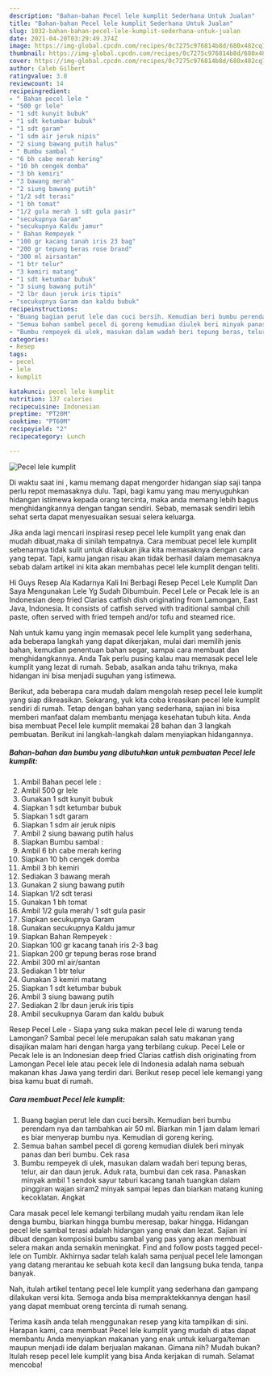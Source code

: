```yaml
---
description: "Bahan-bahan Pecel lele kumplit Sederhana Untuk Jualan"
title: "Bahan-bahan Pecel lele kumplit Sederhana Untuk Jualan"
slug: 1032-bahan-bahan-pecel-lele-kumplit-sederhana-untuk-jualan
date: 2021-04-20T03:29:49.374Z
image: https://img-global.cpcdn.com/recipes/0c7275c976814b8d/680x482cq70/pecel-lele-kumplit-foto-resep-utama.jpg
thumbnail: https://img-global.cpcdn.com/recipes/0c7275c976814b8d/680x482cq70/pecel-lele-kumplit-foto-resep-utama.jpg
cover: https://img-global.cpcdn.com/recipes/0c7275c976814b8d/680x482cq70/pecel-lele-kumplit-foto-resep-utama.jpg
author: Caleb Gilbert
ratingvalue: 3.8
reviewcount: 14
recipeingredient:
- " Bahan pecel lele "
- "500 gr lele"
- "1 sdt kunyit bubuk"
- "1 sdt ketumbar bubuk"
- "1 sdt garam"
- "1 sdm air jeruk nipis"
- "2 siung bawang putih halus"
- " Bumbu sambal "
- "6 bh cabe merah kering"
- "10 bh cengek domba"
- "3 bh kemiri"
- "3 bawang merah"
- "2 siung bawang putih"
- "1/2 sdt terasi"
- "1 bh tomat"
- "1/2 gula merah 1 sdt gula pasir"
- "secukupnya Garam"
- "secukupnya Kaldu jamur"
- " Bahan Rempeyek "
- "100 gr kacang tanah iris 23 bag"
- "200 gr tepung beras rose brand"
- "300 ml airsantan"
- "1 btr telur"
- "3 kemiri matang"
- "1 sdt ketumbar bubuk"
- "3 siung bawang putih"
- "2 lbr daun jeruk iris tipis"
- "secukupnya Garam dan kaldu bubuk"
recipeinstructions:
- "Buang bagian perut lele dan cuci bersih. Kemudian beri bumbu perendam nya dan tambahkan air 50 ml. Biarkan min 1 jam dalam lemari es biar menyerap bumbu nya. Kemudian di goreng kering."
- "Semua bahan sambel pecel di goreng kemudian diulek beri minyak panas dan beri bumbu. Cek rasa"
- "Bumbu rempeyek di ulek, masukan dalam wadah beri tepung beras, telur, air dan daun jeruk. Aduk rata, bumbui dan cek rasa. Panaskan minyak ambil 1 sendok sayur taburi kacang tanah tuangkan dalam pinggiran wajan siram2 minyak sampai lepas dan biarkan matang kuning kecoklatan. Angkat"
categories:
- Resep
tags:
- pecel
- lele
- kumplit

katakunci: pecel lele kumplit 
nutrition: 137 calories
recipecuisine: Indonesian
preptime: "PT20M"
cooktime: "PT60M"
recipeyield: "2"
recipecategory: Lunch

---
```



![Pecel lele kumplit](https://img-global.cpcdn.com/recipes/0c7275c976814b8d/680x482cq70/pecel-lele-kumplit-foto-resep-utama.jpg)

Di waktu  saat ini , kamu memang dapat mengorder hidangan siap saji tanpa perlu repot memasaknya dulu. Tapi, bagi kamu yang mau menyuguhkan hidangan istimewa kepada orang tercinta, maka anda memang lebih bagus menghidangkannya dengan tangan sendiri. Sebab, memasak sendiri lebih sehat serta dapat menyesuaikan sesuai selera keluarga.

Jika anda lagi mencari inspirasi resep pecel lele kumplit yang enak dan mudah dibuat,maka di sinilah tempatnya. Cara membuat pecel lele kumplit  sebenarnya tidak sulit untuk dilakukan jika kita memasaknya dengan cara yang tepat. Tapi, kamu jangan risau akan tidak berhasil dalam memasaknya 
sebab dalam artikel ini kita akan membahas pecel lele kumplit dengan teliti.  

Hi Guys Resep Ala Kadarnya Kali Ini Berbagi Resep Pecel Lele Kumplit Dan Saya Mengunakan Lele Yg Sudah Dibumbuin. Pecel Lele or Pecak lele is an Indonesian deep fried Clarias catfish dish originating from Lamongan, East Java, Indonesia. It consists of catfish served with traditional sambal chili paste, often served with fried tempeh and/or tofu and steamed rice.

Nah untuk kamu yang ingin memasak pecel lele kumplit yang sederhana, ada beberapa langkah yang dapat dikerjakan, mulai dari memilih jenis bahan, kemudian penentuan bahan segar, sampai cara membuat dan menghidangkannya. Anda Tak perlu pusing kalau mau memasak pecel lele kumplit yang lezat di rumah. Sebab, asalkan anda  tahu triknya, maka hidangan ini bisa menjadi suguhan yang istimewa.

Berikut, ada beberapa cara mudah dalam mengolah resep pecel lele kumplit yang siap dikreasikan. Sekarang, yuk kita coba kreasikan pecel lele kumplit sendiri di rumah. Tetap dengan bahan yang sederhana, sajian ini bisa memberi manfaat dalam membantu menjaga kesehatan tubuh kita. Anda bisa membuat Pecel lele kumplit memakai 28 bahan dan 3 langkah pembuatan. Berikut ini langkah-langkah dalam menyiapkan hidangannya.

<!--inarticleads1-->

##### Bahan-bahan dan bumbu yang dibutuhkan untuk pembuatan Pecel lele kumplit:

1. Ambil  Bahan pecel lele :
1. Ambil 500 gr lele
1. Gunakan 1 sdt kunyit bubuk
1. Siapkan 1 sdt ketumbar bubuk
1. Siapkan 1 sdt garam
1. Siapkan 1 sdm air jeruk nipis
1. Ambil 2 siung bawang putih halus
1. Siapkan  Bumbu sambal :
1. Ambil 6 bh cabe merah kering
1. Siapkan 10 bh cengek domba
1. Ambil 3 bh kemiri
1. Sediakan 3 bawang merah
1. Gunakan 2 siung bawang putih
1. Siapkan 1/2 sdt terasi
1. Gunakan 1 bh tomat
1. Ambil 1/2 gula merah/ 1 sdt gula pasir
1. Siapkan secukupnya Garam
1. Gunakan secukupnya Kaldu jamur
1. Siapkan  Bahan Rempeyek :
1. Siapkan 100 gr kacang tanah iris 2-3 bag
1. Siapkan 200 gr tepung beras rose brand
1. Ambil 300 ml air/santan
1. Sediakan 1 btr telur
1. Gunakan 3 kemiri matang
1. Siapkan 1 sdt ketumbar bubuk
1. Ambil 3 siung bawang putih
1. Sediakan 2 lbr daun jeruk iris tipis
1. Ambil secukupnya Garam dan kaldu bubuk


Resep Pecel Lele - Siapa yang suka makan pecel lele di warung tenda Lamongan? Sambal pecel lele merupakan salah satu makanan yang disajikan malam hari dengan harga yang terbilang cukup. Pecel Lele or Pecak lele is an Indonesian deep fried Clarias catfish dish originating from Lamongan Pecel lele atau pecek lele di Indonesia adalah nama sebuah makanan khas Jawa yang terdiri dari. Berikut resep pecel lele kemangi yang bisa kamu buat di rumah. 

<!--inarticleads2-->

##### Cara membuat Pecel lele kumplit:

1. Buang bagian perut lele dan cuci bersih. Kemudian beri bumbu perendam nya dan tambahkan air 50 ml. Biarkan min 1 jam dalam lemari es biar menyerap bumbu nya. Kemudian di goreng kering.
1. Semua bahan sambel pecel di goreng kemudian diulek beri minyak panas dan beri bumbu. Cek rasa
1. Bumbu rempeyek di ulek, masukan dalam wadah beri tepung beras, telur, air dan daun jeruk. Aduk rata, bumbui dan cek rasa. Panaskan minyak ambil 1 sendok sayur taburi kacang tanah tuangkan dalam pinggiran wajan siram2 minyak sampai lepas dan biarkan matang kuning kecoklatan. Angkat


Cara masak pecel lele kemangi terbilang mudah yaitu rendam ikan lele denga bumbu, biarkan hingga bumbu meresap, bakar hingga. Hidangan pecel lele sambal terasi adalah hidangan yang enak dan lezat. Sajian ini dibuat dengan komposisi bumbu sambal yang pas yang akan membuat selera makan anda semakin meningkat. Find and follow posts tagged pecel-lele on Tumblr. Akhirnya sadar telah kalah sama penjual pecel lele lamongan yang datang merantau ke sebuah kota kecil dan langsung buka tenda, tanpa banyak. 

Nah, itulah artikel tentang  pecel lele kumplit  yang sederhana dan gampang dilakukan versi kita. Semoga anda bisa mempraktekkannya dengan hasil yang dapat membuat oreng tercinta di rumah senang. 

Terima kasih anda telah menggunakan resep yang kita tampilkan di sini. Harapan kami, cara membuat  Pecel lele kumplit yang mudah di atas dapat membantu Anda menyiapkan makanan yang enak untuk keluarga/teman maupun menjadi ide dalam berjualan makanan. Gimana nih? Mudah bukan? Itulah resep pecel lele kumplit yang bisa Anda kerjakan di rumah. Selamat mencoba!

